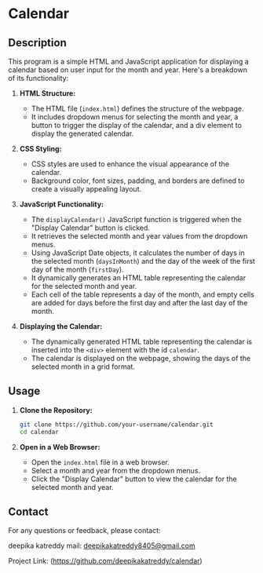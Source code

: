 # Calendar

## Description
This program is a simple HTML and JavaScript application for displaying a calendar based on user input for the month and year. Here's a breakdown of its functionality:

1. **HTML Structure:**
   - The HTML file (`index.html`) defines the structure of the webpage.
   - It includes dropdown menus for selecting the month and year, a button to trigger the display of the calendar, and a div element to display the generated calendar.

2. **CSS Styling:**
   - CSS styles are used to enhance the visual appearance of the calendar.
   - Background color, font sizes, padding, and borders are defined to create a visually appealing layout.

3. **JavaScript Functionality:**
   - The `displayCalendar()` JavaScript function is triggered when the "Display Calendar" button is clicked.
   - It retrieves the selected month and year values from the dropdown menus.
   - Using JavaScript Date objects, it calculates the number of days in the selected month (`daysInMonth`) and the day of the week of the first day of the month (`firstDay`).
   - It dynamically generates an HTML table representing the calendar for the selected month and year.
   - Each cell of the table represents a day of the month, and empty cells are added for days before the first day and after the last day of the month.

4. **Displaying the Calendar:**
   - The dynamically generated HTML table representing the calendar is inserted into the `<div>` element with the id `calendar`.
   - The calendar is displayed on the webpage, showing the days of the selected month in a grid format.

## Usage
1. **Clone the Repository:**
    ```bash
    git clone https://github.com/your-username/calendar.git
    cd calendar
    ```

2. **Open in a Web Browser:**
    - Open the `index.html` file in a web browser.
    - Select a month and year from the dropdown menus.
    - Click the "Display Calendar" button to view the calendar for the selected month and year.

## Contact
For any questions or feedback, please contact:

deepika katreddy
mail: deepikakatreddy8405@gmail.com

Project Link: (https://github.com/deepikakatreddy/calendar)
